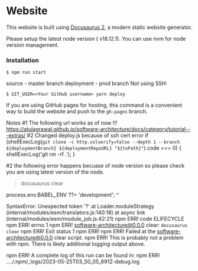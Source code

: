 # Website

This website is built using [Docusaurus 2](https://docusaurus.io/), a modern static website generator.

Please setup the latest node version ( v18.12.1). You can use nvm for node version management.

### Installation

```
$ npm run start
```

source - master branch
deployment - prod branch
Not using SSH: 
 
```
$ GIT_USER=<Your GitHub username> yarn deploy
```

If you are using GitHub pages for hosting, this command is a convenient way to build the website and push to the `gh-pages` branch.


Notes
#1
The following url works as of now !!!
https://atulagrawal.github.io/software-architecture/docs/category/tutorial---extras/
#2
Changed deploy.js because of ssh cert error
if (shellExecLog(`git clone -c http.sslverify=false --depth 1 --branch ${deploymentBranch} ${deploymentRepoURL} "${toPath}"`).code === 0) {
     shellExecLog('git rm -rf .');
}



#2  the following error happens becuase of node version so please check you are using latest version of the node.

> docusaurus clear

process.env.BABEL_ENV ??= 'development';
                       ^

SyntaxError: Unexpected token '?'
    at Loader.moduleStrategy (internal/modules/esm/translators.js:140:18)
    at async link (internal/modules/esm/module_job.js:42:21)
npm ERR! code ELIFECYCLE
npm ERR! errno 1
npm ERR! software-architecture@0.0.0 clear: `docusaurus clear`
npm ERR! Exit status 1
npm ERR! 
npm ERR! Failed at the software-architecture@0.0.0 clear script.
npm ERR! This is probably not a problem with npm. There is likely additional logging output above.

npm ERR! A complete log of this run can be found in:
npm ERR!     ..../.npm/_logs/2023-05-25T03_50_05_691Z-debug.log